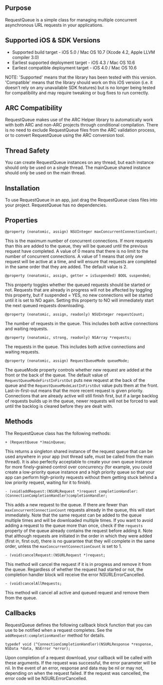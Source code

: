 Purpose
--------------

RequestQueue is a simple class for managing multiple concurrent asynchronous URL requests in your applications.


Supported iOS & SDK Versions
-----------------------------

* Supported build target - iOS 5.0 / Mac OS 10.7 (Xcode 4.2, Apple LLVM compiler 3.0)
* Earliest supported deployment target - iOS 4.3 / Mac OS 10.6
* Earliest compatible deployment target - iOS 4.0 / Mac OS 10.6

NOTE: 'Supported' means that the library has been tested with this version. 'Compatible' means that the library should work on this iOS version (i.e. it doesn't rely on any unavailable SDK features) but is no longer being tested for compatibility and may require tweaking or bug fixes to run correctly.


ARC Compatibility
------------------

RequestQueue makes use of the ARC Helper library to automatically work with both ARC and non-ARC projects through conditional compilation. There is no need to exclude RequestQueue files from the ARC validation process, or to convert RequestQueue using the ARC conversion tool.


Thread Safety
--------------

You can create RequestQueue instances on any thread, but each instance should only be used on a single thread. The mainQueue shared instance should only be used on the main thread.


Installation
--------------

To use RequestQueue in an app, just drag the RequestQueue class files into your project. RequestQueue has no dependencies.


Properties
------------

	@property (nonatomic, assign) NSUInteger maxConcurrentConnectionCount;
	
This is the maximum number of concurrent connections. If more requests than this are added to the queue, they will be queued until the previous request have completed. A value of 0 means that there is no limit to the number of concurrent connections. A value of 1 means that only one request will be active at a time, and will ensure that requests are completed in the same order that they are added. The default value is 2.
	
	@property (nonatomic, assign, getter = isSuspended) BOOL suspended;
	
This property toggles whether the queued requests should be started or not. Requests that are already in progress will not be affected by toggling this property, but if suspended = YES, no new connections will be started until it is set to NO again. Setting this property to NO will immediately start the next queued requests downloading.
	
	@property (nonatomic, assign, readonly) NSUInteger requestCount;
	
The number of requests in the queue. This includes both active connections and waiting requests.
	
	@property (nonatomic, strong, readonly) NSArray *requests;

The requests in the queue. This includes both active connections and waiting requests.

    @property (nonatomic, assign) RequestQueueMode queueMode;
    
The queueMode property controls whether new request are added at the front or the back of the queue. The default value of `RequestQueueModeFirstInFirstOut` puts new request at the back of the queue and the `RequestQueueModeLastInFirstOut` value puts them at the front. Last-in-first-out means that the more recent request is given priority. Connections that are already active will still finish first, but if a large backlog of requests builds up in the queue, newer requests will not be forced to wait until the backlog is cleared before they are dealt with.


Methods
------------

The RequestQueue class has the following methods:

	+ (RequestQueue *)mainQueue;
	
This returns a singleton shared instance of the request queue that can be used anywhere in your app (not thread safe, must be called from the main thread). It is also perfectly acceptable to create your own queue instance for more finely-grained control over concurrency (for example, you could create a low-priority queue instance and a high priority queue so that your app can perform high-priority requests without them getting stuck behind a low priority request, waiting for it to finish).

	- (void)addRequest:(NSURLRequest *)request completionHandler:(ConnectionCompletionHandler)completionHandler;
	
This adds a new request to the queue. If there are fewer than `maxConcurrentConnectionCount` requests already in the queue, this will start immediately. Note that the same request can be added to the queue multiple times and will be downloaded multiple times. If you want to avoid adding a request to the queue more than once, check if the `requests` property of the queue already contains the request before adding it. Note that although requests are initiated in the order in which they were added (first in, first out), there is no guarantee that they will complete in the same order, unless the `maxConcurrentConnectionCount` is set to 1.
	
	- (void)cancelRequest:(NSURLRequest *)request;
	
This method will cancel the request if it is in progress and remove it from the queue. Regardless of whether the request had started or not, the completion handler block will receive the error NSURLErrorCancelled.
	
	- (void)cancelAllRequests;
	
This method will cancel all active and queued request and remove them from the queue.
	

Callbacks
------------

RequestQueue defines the following callback block function that you can use to be notified when a request completes. See the `addRequest:completionHandler` method for details.

	typedef void (^ConnectionCompletionHandler)(NSURLResponse *response, NSData *data, NSError *error);

Upon completion of a request download, your callback will be called with these arguments. If the request was successful, the error parameter will be nil. In the event of an error, response and data may be nil or may not, depending on when the request failed. If the request was cancelled, the error code will be NSURLErrorCancelled.